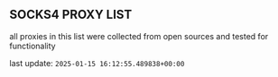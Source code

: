 ## SOCKS4 PROXY LIST

all proxies in this list were collected from open sources and tested for functionality

last update: `2025-01-15 16:12:55.489838+00:00`